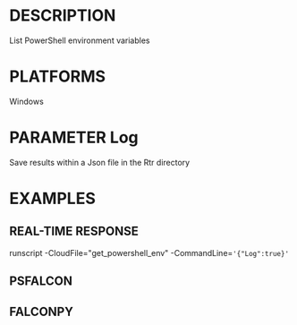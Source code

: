 # DESCRIPTION
List PowerShell environment variables

# PLATFORMS
Windows

# PARAMETER Log
Save results within a Json file in the Rtr directory

# EXAMPLES

## REAL-TIME RESPONSE
runscript -CloudFile="get_powershell_env" -CommandLine=```'{"Log":true}'```

## PSFALCON

## FALCONPY
